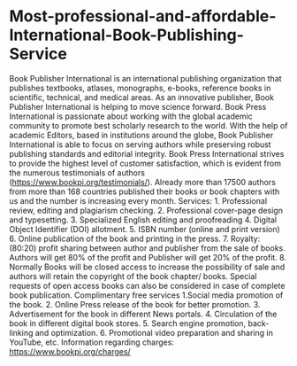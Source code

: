 # Most-professional-and-affordable-International-Book-Publishing-Service
Book Publisher International is an international publishing organization that publishes textbooks, atlases, monographs, e-books, reference books in scientific, technical, and medical areas. As an innovative publisher, Book Publisher International is helping to move science forward. Book Press International is passionate about working with the global academic community to promote best scholarly research to the world. With the help of academic Editors, based in institutions around the globe, Book Publisher International is able to focus on serving authors while preserving robust publishing standards and editorial integrity.  Book Press International strives to provide the highest level of customer satisfaction, which is evident from the numerous testimonials of  authors (https://www.bookpi.org/testimonials/). Already more than 17500 authors from more than 168 countries published their books or book chapters with us and the number is increasing every month.   Services:  1. Professional review, editing and plagiarism checking. 2. Professional cover-page design and typesetting. 3. Specialized English editing and proofreading 4. Digital Object Identifier (DOI) allotment. 5. ISBN number (online and print version) 6. Online publication of the book and printing in the press. 7. Royalty: (80:20) profit sharing between author and publisher from the sale of books. Authors will get 80% of the profit and Publisher will get 20% of the profit. 8. Normally Books will be closed access to increase the possibility of sale and authors will retain the copyright of the book chapter/ books. Special requests of open access books can also be considered in case of complete book publication.  Complimentary free services  1.Social media promotion of the book. 2. Online Press release of the book for better promotion. 3. Advertisement for the book in different News portals. 4. Circulation of the book in different digital book stores. 5. Search engine promotion, back-linking and optimization. 6. Promotional video preparation and sharing in YouTube, etc.  Information regarding charges: https://www.bookpi.org/charges/

